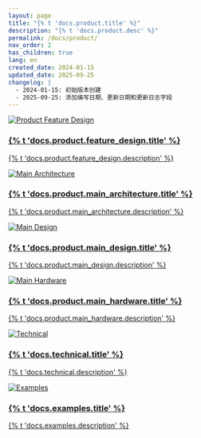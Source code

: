 ```yaml
---
layout: page
title: "{% t 'docs.product.title' %}"
description: "{% t 'docs.product.desc' %}"
permalink: /docs/product/
nav_order: 2
has_children: true
lang: en
created_date: 2024-01-15
updated_date: 2025-09-25
changelog: |
  - 2024-01-15: 初始版本创建
  - 2025-09-25: 添加编写日期、更新日期和更新日志字段
---
```


<div class="card-grid">
  <a href="product-feature-design.{{ page.lang }}.html" class="card-item">
    <div class="card-image">
      <img src="{{ '/assets/images/peers-logo.jpeg' | relative_url }}" alt="Product Feature Design">
    </div>
    <div class="card-content">
      <h3>{% t 'docs.product.feature_design.title' %}</h3>
      <p>{% t 'docs.product.feature_design.description' %}</p>
    </div>
  </a>
  <a href="product-main-architecture.{{ page.lang }}.html" class="card-item">
    <div class="card-image">
      <img src="{{ '/assets/images/peers-logo.jpeg' | relative_url }}" alt="Main Architecture">
    </div>
    <div class="card-content">
      <h3>{% t 'docs.product.main_architecture.title' %}</h3>
      <p>{% t 'docs.product.main_architecture.description' %}</p>
    </div>
  </a>
  <a href="product-main-design.{{ page.lang }}.html" class="card-item">
    <div class="card-image">
      <img src="{{ '/assets/images/peers-logo.jpeg' | relative_url }}" alt="Main Design">
    </div>
    <div class="card-content">
      <h3>{% t 'docs.product.main_design.title' %}</h3>
      <p>{% t 'docs.product.main_design.description' %}</p>
    </div>
  </a>
  <a href="product-main-hardware.{{ page.lang }}.html" class="card-item">
    <div class="card-image">
      <img src="{{ '/assets/images/peers-logo.jpeg' | relative_url }}" alt="Main Hardware">
    </div>
    <div class="card-content">
      <h3>{% t 'docs.product.main_hardware.title' %}</h3>
      <p>{% t 'docs.product.main_hardware.description' %}</p>
    </div>
  </a>
  <a href="../technical/" class="card-item">
    <div class="card-image">
      <img src="{{ '/assets/images/peers-logo.jpeg' | relative_url }}" alt="Technical">
    </div>
    <div class="card-content">
      <h3>{% t 'docs.technical.title' %}</h3>
      <p>{% t 'docs.technical.description' %}</p>
    </div>
  </a>
  <a href="../examples/" class="card-item">
    <div class="card-image">
      <img src="{{ '/assets/images/peers-logo.jpeg' | relative_url }}" alt="Examples">
    </div>
    <div class="card-content">
      <h3>{% t 'docs.examples.title' %}</h3>
      <p>{% t 'docs.examples.description' %}</p>
    </div>
  </a>
</div>